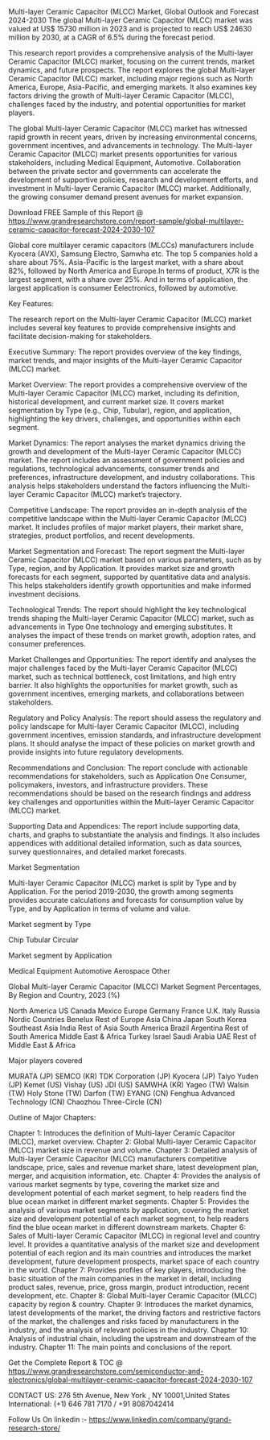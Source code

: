 Multi-layer Ceramic Capacitor (MLCC) Market, Global Outlook and Forecast 2024-2030
The global Multi-layer Ceramic Capacitor (MLCC) market was valued at US$ 15730 million in 2023 and is projected to reach US$ 24630 million by 2030, at a CAGR of 6.5% during the forecast period.

This research report provides a comprehensive analysis of the Multi-layer Ceramic Capacitor (MLCC) market, focusing on the current trends, market dynamics, and future prospects. The report explores the global Multi-layer Ceramic Capacitor (MLCC) market, including major regions such as North America, Europe, Asia-Pacific, and emerging markets. It also examines key factors driving the growth of Multi-layer Ceramic Capacitor (MLCC), challenges faced by the industry, and potential opportunities for market players.

The global Multi-layer Ceramic Capacitor (MLCC) market has witnessed rapid growth in recent years, driven by increasing environmental concerns, government incentives, and advancements in technology. The Multi-layer Ceramic Capacitor (MLCC) market presents opportunities for various stakeholders, including Medical Equipment, Automotive. Collaboration between the private sector and governments can accelerate the development of supportive policies, research and development efforts, and investment in Multi-layer Ceramic Capacitor (MLCC) market. Additionally, the growing consumer demand present avenues for market expansion.

Download FREE Sample of this Report @ https://www.grandresearchstore.com/report-sample/global-multilayer-ceramic-capacitor-forecast-2024-2030-107

Global core multilayer ceramic capacitors (MLCCs) manufacturers include Kyocera (AVX), Samsung Electro, Samwha etc. The top 5 companies hold a share about 75%. Asia-Pacific is the largest market, with a share about 82%, followed by North America and Europe.In terms of product, X7R is the largest segment, with a share over 25%. And in terms of application, the largest application is consumer Eelectronics, followed by automotive.

Key Features:

The research report on the Multi-layer Ceramic Capacitor (MLCC) market includes several key features to provide comprehensive insights and facilitate decision-making for stakeholders.

Executive Summary: The report provides overview of the key findings, market trends, and major insights of the Multi-layer Ceramic Capacitor (MLCC) market.

Market Overview: The report provides a comprehensive overview of the Multi-layer Ceramic Capacitor (MLCC) market, including its definition, historical development, and current market size. It covers market segmentation by Type (e.g., Chip, Tubular), region, and application, highlighting the key drivers, challenges, and opportunities within each segment.

Market Dynamics: The report analyses the market dynamics driving the growth and development of the Multi-layer Ceramic Capacitor (MLCC) market. The report includes an assessment of government policies and regulations, technological advancements, consumer trends and preferences, infrastructure development, and industry collaborations. This analysis helps stakeholders understand the factors influencing the Multi-layer Ceramic Capacitor (MLCC) market’s trajectory.

Competitive Landscape: The report provides an in-depth analysis of the competitive landscape within the Multi-layer Ceramic Capacitor (MLCC) market. It includes profiles of major market players, their market share, strategies, product portfolios, and recent developments.

Market Segmentation and Forecast: The report segment the Multi-layer Ceramic Capacitor (MLCC) market based on various parameters, such as by Type, region, and by Application. It provides market size and growth forecasts for each segment, supported by quantitative data and analysis. This helps stakeholders identify growth opportunities and make informed investment decisions.

Technological Trends: The report should highlight the key technological trends shaping the Multi-layer Ceramic Capacitor (MLCC) market, such as advancements in Type One technology and emerging substitutes. It analyses the impact of these trends on market growth, adoption rates, and consumer preferences.

Market Challenges and Opportunities: The report identify and analyses the major challenges faced by the Multi-layer Ceramic Capacitor (MLCC) market, such as technical bottleneck, cost limitations, and high entry barrier. It also highlights the opportunities for market growth, such as government incentives, emerging markets, and collaborations between stakeholders.

Regulatory and Policy Analysis: The report should assess the regulatory and policy landscape for Multi-layer Ceramic Capacitor (MLCC), including government incentives, emission standards, and infrastructure development plans. It should analyse the impact of these policies on market growth and provide insights into future regulatory developments.

Recommendations and Conclusion: The report conclude with actionable recommendations for stakeholders, such as Application One Consumer, policymakers, investors, and infrastructure providers. These recommendations should be based on the research findings and address key challenges and opportunities within the Multi-layer Ceramic Capacitor (MLCC) market.

Supporting Data and Appendices: The report include supporting data, charts, and graphs to substantiate the analysis and findings. It also includes appendices with additional detailed information, such as data sources, survey questionnaires, and detailed market forecasts.

Market Segmentation

Multi-layer Ceramic Capacitor (MLCC) market is split by Type and by Application. For the period 2019-2030, the growth among segments provides accurate calculations and forecasts for consumption value by Type, and by Application in terms of volume and value.

Market segment by Type

Chip
Tubular
Circular

Market segment by Application

Medical Equipment
Automotive
Aerospace
Other

Global Multi-layer Ceramic Capacitor (MLCC) Market Segment Percentages, By Region and Country, 2023 (%)

North America
US
Canada
Mexico
Europe
Germany
France
U.K.
Italy
Russia
Nordic Countries
Benelux
Rest of Europe
Asia
China
Japan
South Korea
Southeast Asia
India
Rest of Asia
South America
Brazil
Argentina
Rest of South America
Middle East & Africa
Turkey
Israel
Saudi Arabia
UAE
Rest of Middle East & Africa

Major players covered

MURATA (JP)
SEMCO (KR)
TDK Corporation (JP)
Kyocera (JP)
Taiyo Yuden (JP)
Kemet (US)
Vishay (US)
JDI (US)
SAMWHA (KR)
Yageo (TW)
Walsin (TW)
Holy Stone (TW)
Darfon (TW)
EYANG (CN)
Fenghua Advanced Technology (CN)
Chaozhou Three-Circle (CN)

Outline of Major Chapters:

Chapter 1: Introduces the definition of Multi-layer Ceramic Capacitor (MLCC), market overview.
Chapter 2: Global Multi-layer Ceramic Capacitor (MLCC) market size in revenue and volume.
Chapter 3: Detailed analysis of Multi-layer Ceramic Capacitor (MLCC) manufacturers competitive landscape, price, sales and revenue market share, latest development plan, merger, and acquisition information, etc.
Chapter 4: Provides the analysis of various market segments by type, covering the market size and development potential of each market segment, to help readers find the blue ocean market in different market segments.
Chapter 5: Provides the analysis of various market segments by application, covering the market size and development potential of each market segment, to help readers find the blue ocean market in different downstream markets.
Chapter 6: Sales of Multi-layer Ceramic Capacitor (MLCC) in regional level and country level. It provides a quantitative analysis of the market size and development potential of each region and its main countries and introduces the market development, future development prospects, market space of each country in the world.
Chapter 7: Provides profiles of key players, introducing the basic situation of the main companies in the market in detail, including product sales, revenue, price, gross margin, product introduction, recent development, etc.
Chapter 8: Global Multi-layer Ceramic Capacitor (MLCC) capacity by region & country.
Chapter 9: Introduces the market dynamics, latest developments of the market, the driving factors and restrictive factors of the market, the challenges and risks faced by manufacturers in the industry, and the analysis of relevant policies in the industry.
Chapter 10: Analysis of industrial chain, including the upstream and downstream of the industry.
Chapter 11: The main points and conclusions of the report.

Get the Complete Report & TOC @ https://www.grandresearchstore.com/semiconductor-and-electronics/global-multilayer-ceramic-capacitor-forecast-2024-2030-107

CONTACT US:
276 5th Avenue, New York , NY 10001,United States
International: (+1) 646 781 7170 / +91 8087042414

Follow Us On linkedin :- https://www.linkedin.com/company/grand-research-store/

